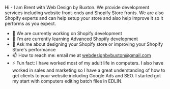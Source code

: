 Hi - I am Brent with Web Design by Buxton. We provide development services including website front-ends and Shopify Store fronts. We are also Shopify experts and can help setup your store and also help improve it so it performs as you expect.

- 🔭 We are currently working on Shopify development
- 🌱 I'm are currently learning Advanced Shopify development
- 💬 Ask me about designing your Shopify store or improving your Shopify Store's performance
- 📫 How to reach me: email me at webdesignbybuxton@gmail.com
- ⚡ Fun fact: I have worked most of my adult life in computers. I also have worked in sales and marketing so I have a great understanding of how to get clients to your website including Google Ads and SEO. I started got my start with computers editing batch files in EDLIN.
